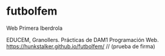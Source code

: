 # futbolfem
Web Primera Iberdrola

EDUCEM, Granollers. Prácticas de DAM1 Programación Web. https://hunkstalker.github.io/futbolfem/
// (prueba de firma)
